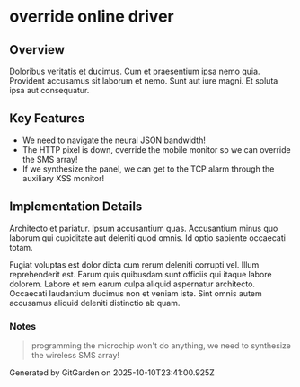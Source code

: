# override online driver

## Overview
Doloribus veritatis et ducimus. Cum et praesentium ipsa nemo quia. Provident accusamus sit laborum et nemo. Sunt aut iure magni. Et soluta ipsa aut consequatur.

## Key Features
- We need to navigate the neural JSON bandwidth!
- The HTTP pixel is down, override the mobile monitor so we can override the SMS array!
- If we synthesize the panel, we can get to the TCP alarm through the auxiliary XSS monitor!

## Implementation Details
Architecto et pariatur. Ipsum accusantium quas. Accusantium minus quo laborum qui cupiditate aut deleniti quod omnis. Id optio sapiente occaecati totam.
 Fugiat voluptas est dolor dicta cum rerum deleniti corrupti vel. Illum reprehenderit est. Earum quis quibusdam sunt officiis qui itaque labore dolorem. Labore et rem earum culpa aliquid aspernatur architecto. Occaecati laudantium ducimus non et veniam iste. Sint omnis autem accusamus aliquid deleniti distinctio ab quam.

### Notes
> programming the microchip won't do anything, we need to synthesize the wireless SMS array!

Generated by GitGarden on 2025-10-10T23:41:00.925Z